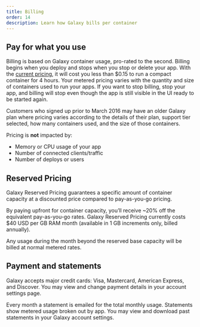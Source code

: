 ```yaml
---
title: Billing
order: 14
description: Learn how Galaxy bills per container
---
```


<h2 id="billing-usage">Pay for what you use</h2>

Billing is based on Galaxy container usage, pro-rated to the second. Billing begins when you deploy and stops when you stop or delete your app. With the [current pricing](https://www.meteor.com/why-meteor/pricing), it will cost you less than $0.15 to run a compact container for 4 hours. Your metered pricing varies with the quantity and size of containers used to run your apps. If you want to stop billing, stop your app, and billing will stop even though the app is still visible in the UI ready to be started again.

Customers who signed up prior to March 2016 may have an older Galaxy plan where pricing varies according to the details of their plan, support tier selected, how many containers used, and the size of those containers.

Pricing is **not** impacted by:

- Memory or CPU usage of your app
- Number of connected clients/traffic
- Number of deploys or users

<h2 id="reserved-pricing">Reserved Pricing</h2>

Galaxy Reserved Pricing guarantees a specific amount of container capacity at a discounted price compared to pay-as-you-go pricing. 

By paying upfront for container capacity, you’ll receive ~20% off the equivalent pay-as-you-go rates. Galaxy Reserved Pricing currently costs $40 USD per GB RAM month (available in 1 GB increments only, billed annually). 

Any usage during the month beyond the reserved base capacity will be billed at normal metered rates. 

<h2 id="billing-update">Payment and statements</h2>

Galaxy accepts major credit cards: Visa, Mastercard, American Express, and Discover. You may view and change payment details in your account settings page.

Every month a statement is emailed for the total monthly usage. Statements show metered usage broken out by app. You may view and download past statements in your Galaxy account settings.
